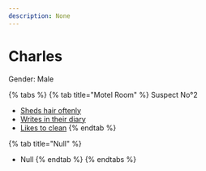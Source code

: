 ```yaml
---
description: None
---
```


# Charles

Gender: Male

{% tabs %}
{% tab title="Motel Room" %}
Suspect No°2
- [Sheds hair oftenly](../Clues/Shedshairoftenly.md "mention")
- [Writes in their diary](../Clues/Writesintheirdiary.md "mention")
- [Likes to clean](../Clues/Hasnorobux.md "mention")
{% endtab %}

{% tab title="Null" %}
- Null
{% endtab %}
{% endtabs %}